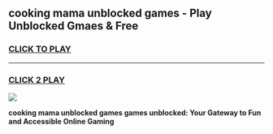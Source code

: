 
## cooking mama unblocked games - Play Unblocked Gmaes & Free
<h3>
<a href="https://news.freeplayer.one?title=cooking_mama_unblocked_games&ref=23F">CLICK TO PLAY</a></h3>
<hr>

<h3>
<a href="https://news.freeplayer.one?title=cooking_mama_unblocked_games&ref=23F">CLICK 2 PLAY</a>
  
</h3>

<a href="https://news.freeplayer.one?title=cooking_mama_unblocked_games&ref=23F/"><img src="https://clearcache.store/games.png"></a>


**cooking mama unblocked games games unblocked: Your Gateway to Fun and Accessible Online Gaming**
